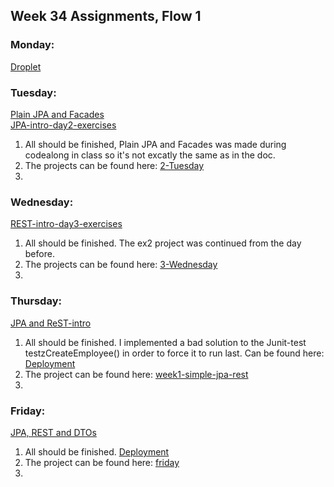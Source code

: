 ## Week 34 Assignments, Flow 1

### Monday:
  [Droplet](http://camillastaunstrup.dk:8080/)

### Tuesday:
  [Plain JPA and Facades](https://docs.google.com/document/d/1Uib8GtBXmQZJ9x5tqXXHt1UYkkRPo9zKwugWa87bzUI/edit#)  
  [JPA-intro-day2-exercises](https://docs.google.com/document/d/1JVXSMz_pw-Fnsid6Eihpam8P2eMd9phqwTQOFRzvrug/edit)  
1. All should be finished, Plain JPA and Facades was made during codealong in class so it's not excatly the same as in the doc. 
2. The projects can be found here: [2-Tuesday](https://github.com/Castau/Week-34-Assignments/tree/master/2-Tuesday)
3. 

### Wednesday:
  [REST-intro-day3-exercises](https://docs.google.com/document/d/1gdtrSIb_RiEE3qv5hPwrzBrNaowHA-MPFXR8LP9CKJk/edit)  
1. All should be finished. The ex2 project was continued from the day before. 
2. The projects can be found here: [3-Wednesday](https://github.com/Castau/Week-34-Assignments/tree/master/3-Wednesday)
3. 

### Thursday:  
  [JPA and ReST-intro](https://docs.google.com/document/d/1c4uti7oLiipp1Sdny9Rwc1aOStfn9aasmWhhhzuTQS8/edit)  
1. All should be finished. I implemented a bad solution to the Junit-test testzCreateEmployee() in order to force it to run last. Can be found here: [Deployment](http://camillastaunstrup.dk:8080/jpa_rest_startup-1.0/api/employees/all)
2. The project can be found here: [week1-simple-jpa-rest](https://github.com/Castau/Week-34-Assignments/tree/master/4-Thursday/week1-simple-jpa-rest)
3. 

### Friday:  
  [JPA, REST and DTOs](https://docs.google.com/document/d/1HdHiORGNyteRpn7MoOixowxL10LQuUHt9XxAKtL9r0o/edit)  
1. All should be finished. [Deployment](http://camillastaunstrup.dk:8080/friday34-1.0/api/bank/all)
2. The project can be found here: [friday](https://github.com/Castau/Week-34-Assignments/tree/master/5-Friday/friday)
3. 
